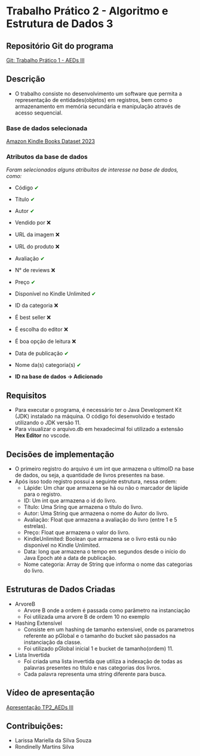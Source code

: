 # Trabalho Prático 2 - Algoritmo e Estrutura de Dados 3

## Repositório Git do programa
[Git: Trabalho Prático 1 - AEDs III](https://github.com/larissamariella/tp-aeds3/tree/master)

## Descrição
- O trabalho consiste no desenvolvimento um software que permita a representação de entidades(objetos) em registros, bem como o armazenamento em memória secundária e manipulação através de acesso sequencial.

### Base de dados selecionada
[Amazon Kindle Books Dataset 2023](https://www.kaggle.com/datasets/asaniczka/amazon-kindle-books-dataset-2023-130k-books)
  
### Atributos da base de dados
_Foram selecionados alguns atribuitos de interesse na base de dados, como:_
- Código <span style="color:green">&#x2714;</span>
- Título <span style="color:green">&#x2714;</span>
- Autor <span style="color:green">&#x2714;</span>
- Vendido por :x: 
- URL da imagem :x: 
- URL do produto :x: 
- Avaliação <span style="color:green">&#x2714;</span>
- N° de reviews :x: 
- Preço <span style="color:green">&#x2714;</span>
- Disponível no Kindle Unlimited <span style="color:green">&#x2714;</span>
- ID da categoria :x: 
- É best seller :x: 
- É escolha do editor :x: 
- É boa opção de leitura :x: 
- Data de publicação <span style="color:green">&#x2714;</span>
- Nome da(s) categoria(s) <span style="color:green">&#x2714;</span>

- **ID na base de dados &#8594; Adicionado**

## Requisitos
- Para executar o programa, é necessário ter o Java Development Kit (JDK) instalado na máquina. O código foi desenvolvido e testado utilizando o JDK versão 11.
- Para visualizar o arquivo.db em hexadecimal foi utilizado a extensão **Hex Editor** no vscode.

## Decisões de implementação
- O primeiro registro do arquivo é um int que armazena o ultimoID na base de dados, ou seja, a quantidade de livros presentes na base.
- Após isso todo registro possui a seguinte estrutura, nessa ordem:
    - Lápide: Um char que armazena se há ou não o marcador de lápide para o registro.
    - ID: Um int que armazena o id do livro.
    - Título: Uma Sring que armazena o título do livro.
    - Autor: Uma String que armazena o nome do Autor do livro.
    - Avaliação: Float que armazena a avaliação do livro (entre 1 e 5 estrelas).
    - Preço: Float que armazena o valor do livro.
    - KindleUnlimited: Boolean que armazena se o livro está ou não disponível no Kindle Unlimited.
    - Data: long que armazena o tempo em segundos desde o início do Java Epoch até a data de publicação.
    - Nome categoria: Array de String que informa o nome das categorias do livro.

## Estruturas de Dados Criadas
- ArvoreB
  - Arvore B onde a ordem é passada como parâmetro na instanciação
  - Foi utilizada uma arvore B de ordem 10 no exemplo
- Hashing Extensível
  - Consiste em um hashing de tamanho extensível, onde os parametros referente ao pGlobal e o tamanho do bucket são passados na instanciação da classe. 
  - Foi utilizado pGlobal inicial 1 e bucket de tamanho(ordem) 11.
- Lista Invertida
  - Foi criada uma lista invertida que utiliza a indexação de todas as palavras presentes no título e nas categorias dos livros.
  - Cada palavra representa uma string diferente para busca.

## Vídeo de apresentação
 [Apresentação TP2_AEDs III](https://youtu.be/id5fvLqA6vo) 

## Contribuições:

- Larissa Mariella da Silva Souza
- Rondinelly Martins Silva

